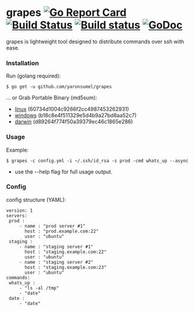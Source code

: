 # grapes [![Go Report Card](https://goreportcard.com/badge/github.com/yaronsumel/grapes)](https://goreportcard.com/report/github.com/yaronsumel/grapes) [![Build Status](https://travis-ci.org/yaronsumel/grapes.svg?branch=master)](https://travis-ci.org/yaronsumel/grapes) [![Build status](https://ci.appveyor.com/api/projects/status/fnepp81rdi8prawn/branch/master?svg=true)](https://ci.appveyor.com/project/yaronsumel/grapes/branch/master) [![GoDoc](https://godoc.org/github.com/yaronsumel/grapes?status.svg)](https://godoc.org/github.com/yaronsumel/grapes)

grapes is lightweight tool designed to distribute commands over ssh with ease.

### Installation ###

  Run (golang required):

    $ go get -u github.com/yaronsumel/grapes

  ... or Grab Portable Binary (md5sum):
* [linux](https://github.com/yaronsumel/grapes/releases/download/v0.2/linux-grapes.7z) (60734d1004c9266f2cc4987453262931)
* [windows](https://github.com/yaronsumel/grapes/releases/download/v0.2/win-grapes.zip) (b18c8e4f511329e5d4b9a27bd8aa52c7)
* [darwin](https://github.com/yaronsumel/grapes/releases/download/v0.2/darwin-grapes.zip) (d89264f774f50a39379ec46c1865e286)

### Usage ###

 Example:

    $ grapes -c config.yml -i ~/.ssh/id_rsa -s prod -cmd whats_up --async

* use the --help flag for full usage output.

### Config ###

config structure (YAML):

 ```
version: 1
servers:
  prod :
      - name : "prod server #1"
        host : "prod.example.com:22"
        user : "ubuntu"
  staging :
      - name : "staging server #1"
        host : "staging.example.com:22"
        user : "ubuntu"
      - name : "staging server #2"
        host : "staging.example.com:23"
        user : "ubuntu"
commands:
  whats_up :
      - "ls -al /tmp"
      - "date"
  date :
      - "date"
 ```
